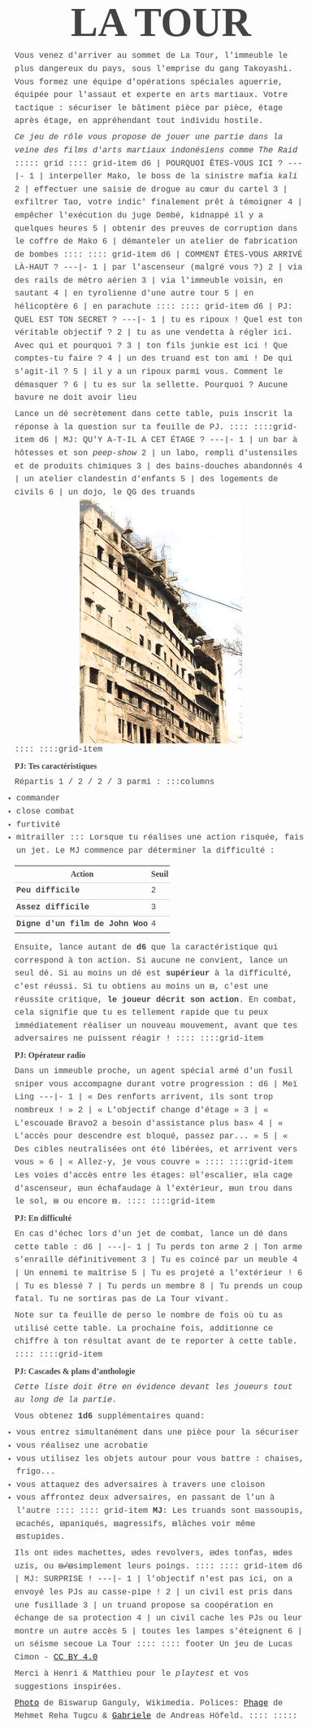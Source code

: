# LA TOUR
Vous venez d'arriver au sommet de La Tour, l'immeuble le plus dangereux du pays, sous l'emprise du gang Takoyashi.
Vous formez une équipe d'opérations spéciales aguerrie, équipée pour l'assaut et experte en arts martiaux.
Votre tactique : sécuriser le bâtiment pièce par pièce, étage après étage, en appréhendant tout individu hostile.

_Ce jeu de rôle vous propose de jouer une partie dans la veine des films d'arts martiaux indonésiens comme The Raid_
::::: grid
:::: grid-item
d6 | POURQUOI ÊTES-VOUS ICI ?
---|-
1  | interpeller Mako, le boss de la sinistre mafia _kali_
2  | effectuer une saisie de drogue au cœur du cartel
3  | exfiltrer Tao, votre indic' finalement prêt à témoigner
4  | empêcher l'exécution du juge Dembé, kidnappé il y a quelques heures
5  | obtenir des preuves de corruption dans le coffre de Mako
6  | démanteler un atelier de fabrication de bombes
::::
:::: grid-item
d6 | COMMENT ÊTES-VOUS ARRIVÉ LÀ-HAUT ?
---|-
1  | par l'ascenseur (malgré vous ?)
2  | via des rails de métro aérien
3  | via l'immeuble voisin, en sautant
4  | en tyrolienne d'une autre tour
5  | en hélicoptère
6  | en parachute
::::
:::: grid-item
d6 | PJ: QUEL EST TON SECRET ?
---|-
1  | tu es ripoux ! Quel est ton véritable objectif ?
2  | tu as une vendetta à régler ici. Avec qui et pourquoi ?
3  | ton fils junkie est ici ! Que comptes-tu faire ?
4  | un des truand est ton ami ! De qui s'agit-il ?
5  | il y a un ripoux parmi vous. Comment le démasquer ?
6  | tu es sur la sellette. Pourquoi ? Aucune bavure ne doit avoir lieu

Lance un dé secrètement dans cette table,
puis inscrit la réponse à la question sur ta feuille de PJ.
::::
::::grid-item
d6 | MJ: QU'Y A-T-IL A CET ÉTAGE ?
---|-
1  | un bar à hôtesses et son _peep-show_
2  | un labo, rempli d'ustensiles et de produits chimiques
3  | des bains-douches abandonnés
4  | un atelier clandestin d'enfants
5  | des logements de civils
6  | un dojo, le QG des truands
![La Tour](Fire_Ravaged_Part_-_Nandram_Market_-_Brabourne_Road_-_Kolkata.png)
::::
::::grid-item
## PJ: Tes caractéristiques
Répartis 1 / 2 / 2 / 3 parmi :
:::columns
- commander
- close combat
- furtivité
- mitrailler
:::
Lorsque tu réalises une action risquée, fais un jet.
Le MJ commence par déterminer la difficulté :

Action                      | Seuil
----------------------------|-
Peu difficile               | 2
Assez difficile             | 3
Digne d'un film de John Woo | 4

Ensuite, lance autant de **d6** que la caractéristique qui correspond à ton action.
Si aucune ne convient, lance un seul dé.
Si au moins un dé est **supérieur** à la difficulté, c'est réussi.
Si tu obtiens au moins un ~~⚅~~, c'est une réussite critique, **le joueur décrit son action**.
En combat, cela signifie que tu es tellement rapide que tu peux immédiatement réaliser un nouveau mouvement,
avant que tes adversaires ne puissent réagir !
::::
::::grid-item
## PJ: Opérateur radio
Dans un immeuble proche, un agent spécial armé d'un fusil sniper vous accompagne durant votre progression :
d6 | Meï Ling
---|-
1  | « Des renforts arrivent, ils sont trop nombreux ! »
2  | « L'objectif change d'étage »
3  | « L'escouade Bravo2 a besoin d'assistance plus bas»
4  | « L'accès pour descendre est bloqué, passez par... »
5  | « Des cibles neutralisées ont été libérées, et arrivent vers vous »
6  | « Allez-y, je vous couvre »
::::
::::grid-item
Les voies d'accès entre les étages:
~~⚀~~l'escalier, ~~⚁~~la cage d'ascenseur, ~~⚂~~un échafaudage à l'extérieur,
~~⚃~~un trou dans le sol, ~~⚄~~ ou encore ~~⚅~~.
::::
::::grid-item
## PJ: En difficulté
En cas d'échec lors d'un jet de combat, lance un dé dans cette table :
d6 |
---|-
1  | Tu perds ton arme
2  | Ton arme s’enraille définitivement
3  | Tu es coincé par un meuble
4  | Un ennemi te maîtrise
5  | Tu es projeté a l'extérieur !
6  | Tu es blessé
7  | Tu perds un membre
8  | Tu prends un coup fatal. Tu ne sortiras pas de La Tour vivant.

Note sur ta feuille de perso le nombre de fois où tu as utilisé cette table.
La prochaine fois, additionne ce chiffre à ton résultat avant de te reporter à cette table.
::::
::::grid-item
<!-- Movie Moves -->
## PJ: Cascades & plans d’anthologie
_Cette liste doit être en évidence devant les joueurs tout au long de la partie._

Vous obtenez **1d6** supplémentaires quand:
- vous entrez simultanément dans une pièce pour la sécuriser
- vous réalisez une acrobatie
- vous utilisez les objets autour pour vous battre : chaises, frigo...
- vous attaquez des adversaires à travers une cloison
- vous affrontez deux adversaires, en passant de l'un à l'autre
::::
:::: grid-item
**MJ**: Les truands sont ~~⚀~~assoupis, ~~⚁~~cachés,
~~⚂~~paniqués, ~~⚃~~agressifs, ~~⚄~~lâches voir même ~~⚅~~stupides.

Ils ont ~~⚀~~des machettes, ~~⚁~~des revolvers,
~~⚂~~des tonfas, ~~⚃~~des uzis, ou ~~⚄/⚅~~simplement leurs poings.
::::
:::: grid-item
d6 | MJ: SURPRISE !
---|-
1  | l'objectif n'est pas ici, on a envoyé les PJs au casse-pipe !
2  | un civil est pris dans une fusillade
3  | un truand propose sa coopération en échange de sa protection
4  | un civil cache les PJs ou leur montre un autre accès
5  | toutes les lampes s'éteignent
6  | un séisme secoue La Tour
::::
:::: footer
Un jeu de Lucas Cimon - [CC BY 4.0](http://creativecommons.org/licenses/by/4.0/)

Merci à Henri & Matthieu pour le _playtest_ et vos suggestions inspirées.

[Photo](https://commons.wikimedia.org/wiki/File:2008_Fire_Ravaged_Part_-_Nandram_Market_-_Brabourne_Road_-_Kolkata_2013-03-03_5464.JPG) de Biswarup Ganguly, Wikimedia.
Polices: [Phage](https://www.behance.net/gallery/27095667/Phage-Free-Font) de Mehmet Reha Tugcu
& [Gabriele](https://www.1001fonts.com/gabriele-font.html) de Andreas Höfeld.
::::
:::::

<style>
@font-face {
  font-family: PhageRough;
  src: url('fonts/Phage Rough.otf') format('truetype');
}
@font-face {
  font-family: GabrieleL;
  src: url('fonts/gabriele-l.ttf') format('truetype');
}

body {
    font-family: "Courier New", Courier, monospace;
    font-size: 1rem;
    line-height: 1.6;
    color: #444;
    /* Should make font rendering prettier: */
    text-rendering: optimizeLegibility !important;
}
h1 {
    font-family: PhageRough;
    font-size: 5rem;
    line-height: 1.2;
    text-align: center;
    display: block;
    margin: 0 auto;
}
body > section { max-width: 80rem; margin: 0 auto; position: relative; }
img { max-width: 100%; max-height: 30rem; display: block; margin: 0 auto; break-inside: avoid; }
table { border-spacing: 0; border-collapse: collapse; table-layout: fixed; }
h2, thead { font-family: GabrieleL; font-size: 1rem; margin: .4rem 0; }
td, th { padding: .2rem; }
td { border-top: 1px solid #ccc; }
tr > td:first-child, tr > th:first-child { font-weight: bold; }
ul { margin: .4rem 0; margin-left: -1.5rem; }
p { margin: .4rem 0; }
s { text-decoration: none; font-size: 2rem; line-height: .6; vertical-align: bottom; }

.grid { max-width: 80rem; margin: 0 auto; }
.grid-item { width: 30%; padding: .2rem; box-shadow: 1px 1px 2px #555; }
.footer { width: 30%; }
.footer p { margin: 0; }
.columns ul { columns: 2; }

/* Add this when converting to PDF: * /
h1 { font-size: 1rem; }
body, h2, thead { font-family: GabrieleL; font-size: .52rem; }
s { font-size: 1.3rem; }
body > section { max-width: 40rem; }
img { max-height: 16rem; }
/**/
</style>
<script src="libs/imagesloaded.pkgd.min.js"></script>
<script src="libs/packery.pkgd.min.js"></script>
<script>
var pckry = new Packery('.grid', {
  percentPosition: true,
  gutter: 5
});
imagesLoaded('img', () => pckry.layout());
</script>
